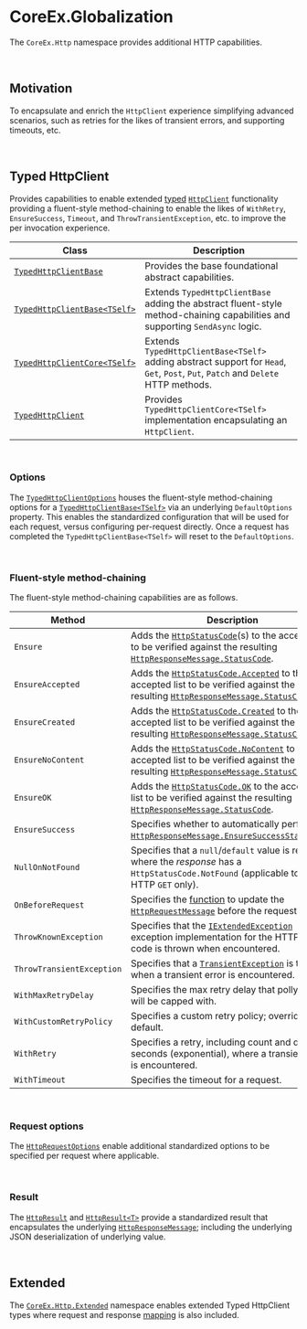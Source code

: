 ﻿# CoreEx.Globalization

The `CoreEx.Http` namespace provides additional HTTP capabilities.

<br/>

## Motivation

To encapsulate and enrich the `HttpClient` experience simplifying advanced scenarios, such as retries for the likes of transient errors, and supporting timeouts, etc.

<br/>

## Typed HttpClient

Provides capabilities to enable extended [typed](https://docs.microsoft.com/en-us/aspnet/core/fundamentals/http-requests#typed-clients) [`HttpClient`](https://learn.microsoft.com/en-us/dotnet/api/system.net.http.httpclient) functionality providing a fluent-style method-chaining to enable the likes of `WithRetry`, `EnsureSuccess`, `Timeout`, and `ThrowTransientException`, etc. to improve the per invocation experience.

Class | Description
-|-
[`TypedHttpClientBase`](./TypedHttpClientBase.cs) | Provides the base foundational abstract capabilities.
[`TypedHttpClientBase<TSelf>`](./TypedHttpClientBaseT.cs) | Extends `TypedHttpClientBase` adding the abstract fluent-style method-chaining capabilities and supporting `SendAsync` logic.
[`TypedHttpClientCore<TSelf>`](./TypedHttpClientCore.cs) | Extends `TypedHttpClientBase<TSelf>` adding abstract support for `Head`, `Get`, `Post`, `Put`, `Patch` and `Delete` HTTP methods.
[`TypedHttpClient`](./TypedHttpClient.cs) | Provides `TypedHttpClientCore<TSelf>` implementation encapsulating an `HttpClient`.

<br/>

### Options

The [`TypedHttpClientOptions`](./Extended/TypedHttpClientOptions.cs) houses the fluent-style method-chaining options for a [`TypedHttpClientBase<TSelf>`](./TypedHttpClientBaseT.cs) via an underlying `DefaultOptions` property. This enables the standardized configuration that will be used for each request, versus configuring per-request directly. Once a request has completed the `TypedHttpClientBase<TSelf>` will reset to the `DefaultOptions`.

<br/>

### Fluent-style method-chaining

The fluent-style method-chaining capabilities are as follows.

Method | Description
-|-
`Ensure` | Adds the [`HttpStatusCode`](https://learn.microsoft.com/en-us/dotnet/api/system.net.httpstatuscode)(s) to the accepted list to be verified against the resulting [`HttpResponseMessage.StatusCode`](https://learn.microsoft.com/en-us/dotnet/api/system.net.http.httpresponsemessage.statuscode).
`EnsureAccepted` | Adds the [`HttpStatusCode.Accepted`](https://learn.microsoft.com/en-us/dotnet/api/system.net.httpstatuscode#system-net-httpstatuscode-accepted) to the accepted list to be verified against the resulting [`HttpResponseMessage.StatusCode`](https://learn.microsoft.com/en-us/dotnet/api/system.net.http.httpresponsemessage.statuscode).
`EnsureCreated` | Adds the [`HttpStatusCode.Created`](https://learn.microsoft.com/en-us/dotnet/api/system.net.httpstatuscode#system-net-httpstatuscode-created) to the accepted list to be verified against the resulting [`HttpResponseMessage.StatusCode`](https://learn.microsoft.com/en-us/dotnet/api/system.net.http.httpresponsemessage.statuscode).
`EnsureNoContent` | Adds the [`HttpStatusCode.NoContent`](https://learn.microsoft.com/en-us/dotnet/api/system.net.httpstatuscode#system-net-httpstatuscode-nocontent) to the accepted list to be verified against the resulting [`HttpResponseMessage.StatusCode`](https://learn.microsoft.com/noconetnten-us/dotnet/api/system.net.http.httpresponsemessage.statuscode).
`EnsureOK` | Adds the [`HttpStatusCode.OK`](https://learn.microsoft.com/en-us/dotnet/api/system.net.httpstatuscode#system-net-httpstatuscode-ok) to the accepted list to be verified against the resulting [`HttpResponseMessage.StatusCode`](https://learn.microsoft.com/en-us/dotnet/api/system.net.http.httpresponsemessage.statuscode).
`EnsureSuccess` | Specifies whether to automatically perform a [`HttpResponseMessage.EnsureSuccessStatusCode`](https://learn.microsoft.com/en-us/dotnet/api/system.net.http.httpresponsemessage.ensuresuccessstatuscode).
`NullOnNotFound` | Specifies that a `null`/`default` value is returned where the _response_ has a `HttpStatusCode.NotFound` (applicable to an HTTP `GET` only).
`OnBeforeRequest` | Specifies the [function](https://learn.microsoft.com/en-us/dotnet/api/system.func-3) to update the [`HttpRequestMessage`](https://learn.microsoft.com/en-us/dotnet/api/system.net.http.httprequestmessage) before the request is sent. 
`ThrowKnownException` | Specifies that the [`IExtendedException`](../Abstractions/IExtendedException.cs) exception implementation for the HTTP status code is thrown when encountered.
`ThrowTransientException` | Specifies that a [`TransientException`](../TransientException.cs) is thrown when a transient error is encountered.
`WithMaxRetryDelay` | Specifies the max retry delay that polly retries will be capped with.
`WithCustomRetryPolicy` | Specifies a custom retry policy; overridding the default.
`WithRetry` | Specifies a retry, including count and delay seconds (exponential), where a transient error is encountered.
`WithTimeout` | Specifies the timeout for a request.

<br/>

### Request options

The [`HttpRequestOptions`](./HttpRequestOptions.cs) enable additional standardized options to be specified per request where applicable.

<br/>

### Result

The [`HttpResult`](./HttpResult.cs) and [`HttpResult<T>`](./HttpResultT.cs) provide a standardized result that encapsulates the underlying [`HttpResponseMessage`](https://learn.microsoft.com/en-us/dotnet/api/system.net.http.httpresponsemessage); including the underlying JSON deserialization of underlying value.

<br/>

## Extended

The [`CoreEx.Http.Extended`](./Extended) namespace enables extended Typed HttpClient types where request and response [mapping](../Mapping) is also included.
